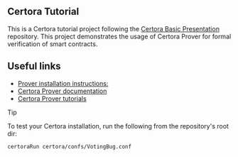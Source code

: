 ## Certora Tutorial

This is a Certora tutorial project following the [Certora Basic Presentation](https://github.com/Certora/basic-presentation/tree/main?tab=readme-ov-file) repository. This project demonstrates the usage of Certora Prover for formal verification of smart contracts.

## Useful links

- [Prover installation instructions:](https://docs.certora.com/en/latest/docs/user-guide/getting-started/install.html)
- [Certora Prover documentation](https://docs.certora.com/)
- [Certora Prover tutorials](https://docs.certora.com/projects/tutorials/en/latest/index.html)

> [!TIP]
> To test your Certora installation, run the following from the repository's
> root dir:
> 
> `certoraRun certora/confs/VotingBug.conf`

